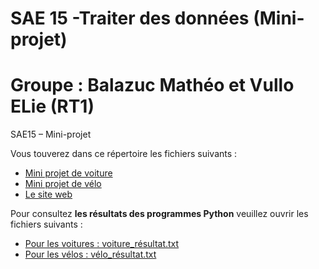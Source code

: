 # SAE 15 -Traiter des données (Mini-projet)

# Groupe : Balazuc Mathéo et Vullo ELie (RT1)

SAE15 – Mini-projet <br>




Vous touverez dans ce répertoire les fichiers suivants :
- [Mini projet de voiture](Mini%20projet%20Voiture/Mini%20projet-Voiture.py)
- [Mini projet de vélo](Mini%20projet%20Vélo/Mini%20projet-Vélo.py)
- [Le site web](https://matheobalazuc.github.io/SAE-15-Site-Web-Balazuc-Vullo/)

Pour consultez **les résultats des programmes Python** veuillez ouvrir les fichiers suivants : 

- [Pour les voitures : voiture_résultat.txt](voiture_résultat.txt)
- [Pour les vélos : vélo_résultat.txt](vélo_résultat.txt)